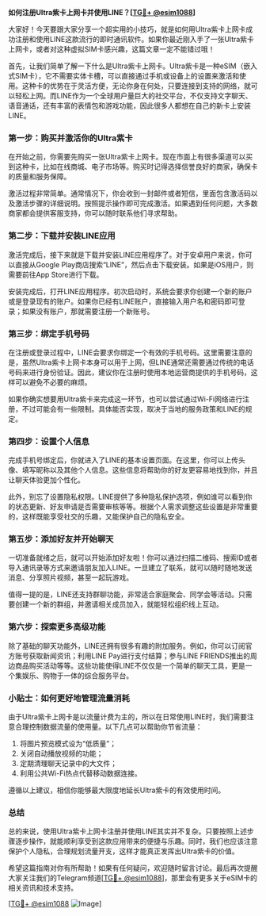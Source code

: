 **如何注册Ultra紫卡上网卡并使用LINE？[[TG💪+ @esim1088](https://t.me/s/esim1088)]**

大家好！今天要跟大家分享一个超实用的小技巧，就是如何用Ultra紫卡上网卡成功注册和使用LINE这款流行的即时通讯软件。如果你最近刚入手了一张Ultra紫卡上网卡，或者对这种虚拟SIM卡感兴趣，这篇文章一定不能错过哦！

首先，让我们简单了解一下什么是Ultra紫卡上网卡。Ultra紫卡是一种eSIM（嵌入式SIM卡），它不需要实体卡槽，可以直接通过手机或设备上的设置来激活和使用。这种卡的优势在于灵活方便，无论你身在何处，只要连接到支持的网络，就可以轻松上网。而LINE作为一个全球用户量巨大的社交平台，不仅支持文字聊天、语音通话，还有丰富的表情包和游戏功能，因此很多人都想在自己的新卡上安装LINE。

### **第一步：购买并激活你的Ultra紫卡**

在开始之前，你需要先购买一张Ultra紫卡上网卡。现在市面上有很多渠道可以买到这种卡，比如在线商城、电子市场等。购买时记得选择信誉良好的商家，确保卡的质量和服务保障。

激活过程非常简单。通常情况下，你会收到一封邮件或者短信，里面包含激活码以及激活步骤的详细说明。按照提示操作即可完成激活。如果遇到任何问题，大多数商家都会提供客服支持，你可以随时联系他们寻求帮助。

### **第二步：下载并安装LINE应用**

激活完成后，接下来就是下载并安装LINE应用程序了。对于安卓用户来说，你可以直接从Google Play商店搜索“LINE”，然后点击下载安装。如果是iOS用户，则需要前往App Store进行下载。

安装完成后，打开LINE应用程序。初次启动时，系统会要求你创建一个新的账户或是登录现有的账户。如果你已经有LINE账户，直接输入用户名和密码即可登录；如果没有账户，那就需要注册一个新账号。

### **第三步：绑定手机号码**

在注册或登录过程中，LINE会要求你绑定一个有效的手机号码。这里需要注意的是，虽然Ultra紫卡上网卡本身可以用于上网，但LINE通常还需要通过传统的电话号码来进行身份验证。因此，建议你在注册时使用本地运营商提供的手机号码，这样可以避免不必要的麻烦。

如果你确实想要用Ultra紫卡来完成这一环节，也可以尝试通过Wi-Fi网络进行注册，不过可能会有一些限制。具体能否实现，取决于当地的服务政策和LINE的规定。

### **第四步：设置个人信息**

完成手机号绑定后，你就进入了LINE的基本设置页面。在这里，你可以上传头像、填写昵称以及其他个人信息。这些信息将帮助你的好友更容易地找到你，并且让聊天体验更加个性化。

此外，别忘了设置隐私权限。LINE提供了多种隐私保护选项，例如谁可以看到你的状态更新、好友申请是否需要审核等等。根据个人需求调整这些设置是非常重要的，这样既能享受社交的乐趣，又能保护自己的隐私安全。

### **第五步：添加好友并开始聊天**

一切准备就绪之后，就可以开始添加好友啦！你可以通过扫描二维码、搜索ID或者导入通讯录等方式来邀请朋友加入LINE。一旦建立了联系，就可以随时随地发送消息、分享照片视频，甚至一起玩游戏。

值得一提的是，LINE还支持群聊功能，非常适合家庭聚会、同学会等活动。只需要创建一个新的群组，并邀请相关成员加入，就能轻松组织线上互动。

### **第六步：探索更多高级功能**

除了基础的聊天功能外，LINE还拥有很多有趣的附加服务。例如，你可以订阅官方账号获取新闻资讯；利用LINE Pay进行支付结算；参与LINE FRIENDS推出的周边商品购买活动等等。这些功能使得LINE不仅仅是一个简单的聊天工具，更是一个集娱乐、购物于一体的综合服务平台。

### **小贴士：如何更好地管理流量消耗**

由于Ultra紫卡上网卡是以流量计费为主的，所以在日常使用LINE时，我们需要注意合理控制数据流量的使用量。以下几点可以帮助你节省流量：

1. 将图片预览模式设为“低质量”；
2. 关闭自动播放视频的功能；
3. 定期清理聊天记录中的大文件；
4. 利用公共Wi-Fi热点代替移动数据连接。

遵循以上建议，相信你能够最大限度地延长Ultra紫卡的有效使用时间。

### **总结**

总的来说，使用Ultra紫卡上网卡注册并使用LINE其实并不复杂。只要按照上述步骤逐步操作，就能顺利享受到这款应用带来的便捷与乐趣。同时，我们也应该注意保护个人隐私，合理规划流量开支，这样才能真正发挥出Ultra紫卡的价值。

希望这篇指南对你有所帮助！如果有任何疑问，欢迎随时留言讨论。最后再次提醒大家关注我们的Telegram频道[[TG💪+ @esim1088](https://t.me/s/esim1088)]，那里会有更多关于eSIM卡的相关资讯和技术支持。

[[TG💪+ @esim1088](https://t.me/s/esim1088) ![Image](https://i.postimg.cc/4NQfJmqS/Snipaste-2025-05-13-00-14-12.png)]